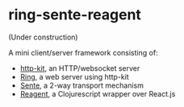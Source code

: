 ring-sente-reagent
==================

(Under construction)

A mini client/server framework consisting of: 

* [http-kit](http://http-kit.org/), an HTTP/websocket server
* [Ring](http://holmsand.github.io/reagent/), a web server using http-kit 
* [Sente](https://github.com/ptaoussanis/sente), a 2-way transport mechanism
* [Reagent](http://holmsand.github.io/reagent/), a Clojurescript wrapper over React.js
